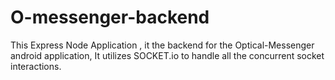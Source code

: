 # O-messenger-backend
This Express Node Application , it the backend for the Optical-Messenger android application,
It utilizes SOCKET.io to handle all the concurrent socket interactions.
